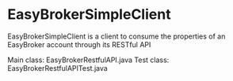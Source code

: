 # EasyBrokerSimpleClient
EasyBrokerSimpleClient is a client to consume the properties of an EasyBroker account through its RESTful API

Main class: EasyBrokerRestfulAPI.java
Test class: EasyBrokerRestfulAPITest.java
